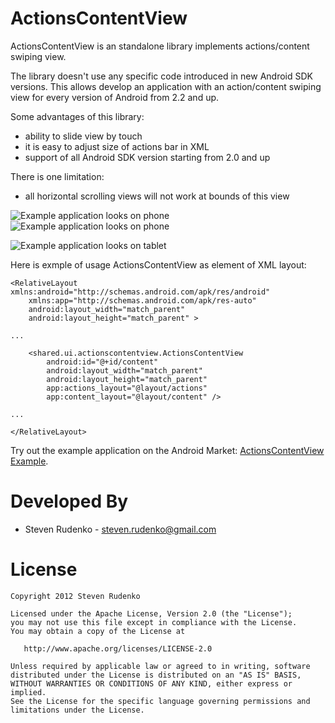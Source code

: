ActionsContentView
===================

ActionsContentView is an standalone library implements actions/content swiping view.

The library doesn't use any specific code introduced in new Android SDK versions. This allows develop an application with an action/content swiping view for every version of Android from 2.2 and up.

Some advantages of this library:

* ability to slide view by touch
* it is easy to adjust size of actions bar in XML
* support of all Android SDK version starting from 2.0 and up

There is one limitation:

* all horizontal scrolling views will not work at bounds of this view


![Example application looks on phone][1]![Example application looks on phone][2]

![Example application looks on tablet][3]

Here is exmple of usage ActionsContentView as element of XML layout:

    <RelativeLayout xmlns:android="http://schemas.android.com/apk/res/android"
        xmlns:app="http://schemas.android.com/apk/res-auto"
        android:layout_width="match_parent"
        android:layout_height="match_parent" >
    
    ...
    
        <shared.ui.actionscontentview.ActionsContentView
            android:id="@+id/content"
            android:layout_width="match_parent"
            android:layout_height="match_parent"
            app:actions_layout="@layout/actions"
            app:content_layout="@layout/content" />
    
    ...
    
    </RelativeLayout>

Try out the example application on the Android Market: [ActionsContentView Example][4].

Developed By
============

* Steven Rudenko - <steven.rudenko@gmail.com>



License
=======

    Copyright 2012 Steven Rudenko

    Licensed under the Apache License, Version 2.0 (the "License");
    you may not use this file except in compliance with the License.
    You may obtain a copy of the License at

       http://www.apache.org/licenses/LICENSE-2.0

    Unless required by applicable law or agreed to in writing, software
    distributed under the License is distributed on an "AS IS" BASIS,
    WITHOUT WARRANTIES OR CONDITIONS OF ANY KIND, either express or implied.
    See the License for the specific language governing permissions and
    limitations under the License.




 [1]: http://lh5.ggpht.com/zLNsUDWGb37WMrsCOkg5H_WOBSnovsUgGPWtBCEo8pq8u-cR6oTmAs6VzypIw0VWxQ
 [2]: http://lh3.ggpht.com/fvYvbO8cLrzyozWlKrGM8koYI6xrm-WLX3-D5nUjCyNKVFuM5C1LR4Bps-BnVStNul0
 [3]: http://lh4.ggpht.com/gjSc5WXfxL2hZqq6Rno0Byx3nHEf7-n4G8ceDV3BC0e4wm2RpFxC7I8VMPgSA9fvKyw
 [4]: https://play.google.com/store/apps/details?id=sample.actionscontentview
